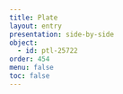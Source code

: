 ```yaml
---
title: Plate
layout: entry
presentation: side-by-side
object:
  - id: ptl-25722
order: 454
menu: false
toc: false
---
```

